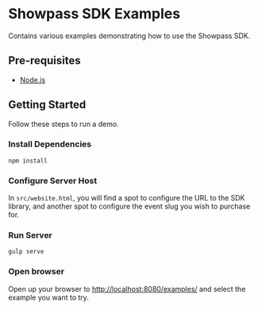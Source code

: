 # Showpass SDK Examples

Contains various examples demonstrating how to use the Showpass SDK. 

## Pre-requisites

- [Node.js](https://nodejs.org/en/)

## Getting Started

Follow these steps to run a demo.

### Install Dependencies

```
npm install
```

### Configure Server Host

In `src/website.html`, you will find a spot to configure the URL to the SDK
library, and another spot to configure the event slug you wish to purchase for.

### Run Server

```
gulp serve
```

### Open browser

Open up your browser to [http://localhost:8080/examples/](http://localhost:8080/examples/) 
and select the example you want to try.
